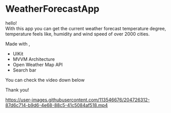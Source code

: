 # WeatherForecastApp
hello!       
With this app   you can get the current weather forecast  temperature degree, temperature feels like, humidity and wind speed of over 2000 cities.   

Made with ,

* UIKit
* MVVM Architecture
* Open Weather Map API
* Search bar


You can check the video down below 

Thank you!


https://user-images.githubusercontent.com/113546676/204726312-87d6c714-b9d6-4e68-88c5-41c5084af518.mp4

